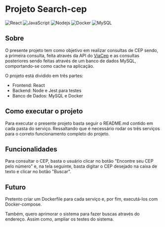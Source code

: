 # Projeto Search-cep

![React](https://img.shields.io/badge/React-20232A?style=for-the-badge&logo=react&logoColor=61DAFB)
![JavaScript](https://img.shields.io/badge/-JavaScript-black?style=flat-square&logo=javascript)
![Nodejs](https://img.shields.io/badge/-Nodejs-339933?style=flat-square&logo=Node.js&logoColor=white)
![Docker](https://img.shields.io/badge/Docker-2496ED?style=for-the-badge&logo=docker&logoColor=white)
![MySQL](https://img.shields.io/badge/-MySQL-4479A1?style=flat-square&logo=mysql&logoColor=white)

## Sobre
O presente projeto tem como objetivo em realizar consultas de CEP sendo, a primeira consulta, feita através da API do [ViaCep](https://viacep.com.br/) e as consultas posteriores sendo feitas através de um banco de dados MySQL, comportando-se como cache na aplicaçäo.

O projeto está dividido em três partes:
* Frontend: React
* Backend: Node e Jest para testes
* Banco de Dados: MySQL e Docker

## Como executar o projeto
Para executar o presente projeto basta seguir o README.md contido em cada pasta do serviço. Ressaltando que é necessário rodar os três serviços para o correto funcionamento completo do projeto.

## Funcionalidades
Para consultar o CEP, basta o usuário clicar no botão "Encontre seu CEP pelo número" e, na tela seguinte, basta digitar o CEP desejado na caixa de texto e clicar no botão "Buscar".

## Futuro
Pretento criar um Dockerfile para cada serviço e, por fim, executá-los com Docker-compose. 

Também, quero aprimorar o sistema para fazer buscas através do endereço. Assim como, ampliar os testes do sistema.